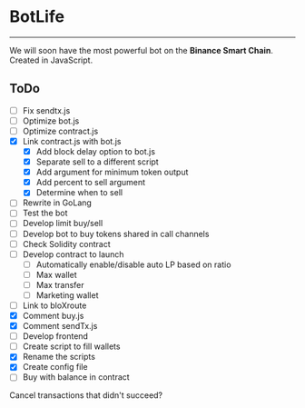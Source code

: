 # BotLife

---

We will soon have the most powerful bot on the **Binance Smart Chain**. Created in JavaScript.

## ToDo

- [ ] Fix sendtx.js
- [ ] Optimize bot.js
- [ ] Optimize contract.js
- [x] Link contract.js with bot.js
    - [x] Add block delay option to bot.js
    - [x] Separate sell to a different script
    - [x] Add argument for minimum token output
    - [x] Add percent to sell argument
    - [x] Determine when to sell
- [ ] Rewrite in GoLang
- [ ] Test the bot
- [ ] Develop limit buy/sell
- [ ] Develop bot to buy tokens shared in call channels
- [ ] Check Solidity contract
- [ ] Develop contract to launch
    - [ ] Automatically enable/disable auto LP based on ratio
    - [ ] Max wallet
    - [ ] Max transfer
    - [ ] Marketing wallet
- [ ] Link to bloXroute
- [x] Comment buy.js
- [x] Comment sendTx.js
- [ ] Develop frontend
- [ ] Create script to fill wallets
- [x] Rename the scripts
- [x] Create config file
- [ ] Buy with balance in contract

Cancel transactions that didn't succeed?